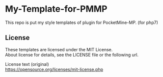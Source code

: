 # My-Template-for-PMMP
This repo is put my style templates of plugin for PocketMine-MP. (for php7)

## License
These templates are licensed under the MIT License.  
About license for details, see the LICENSE file or the following url.

License text (original)  
https://opensource.org/licenses/mit-license.php